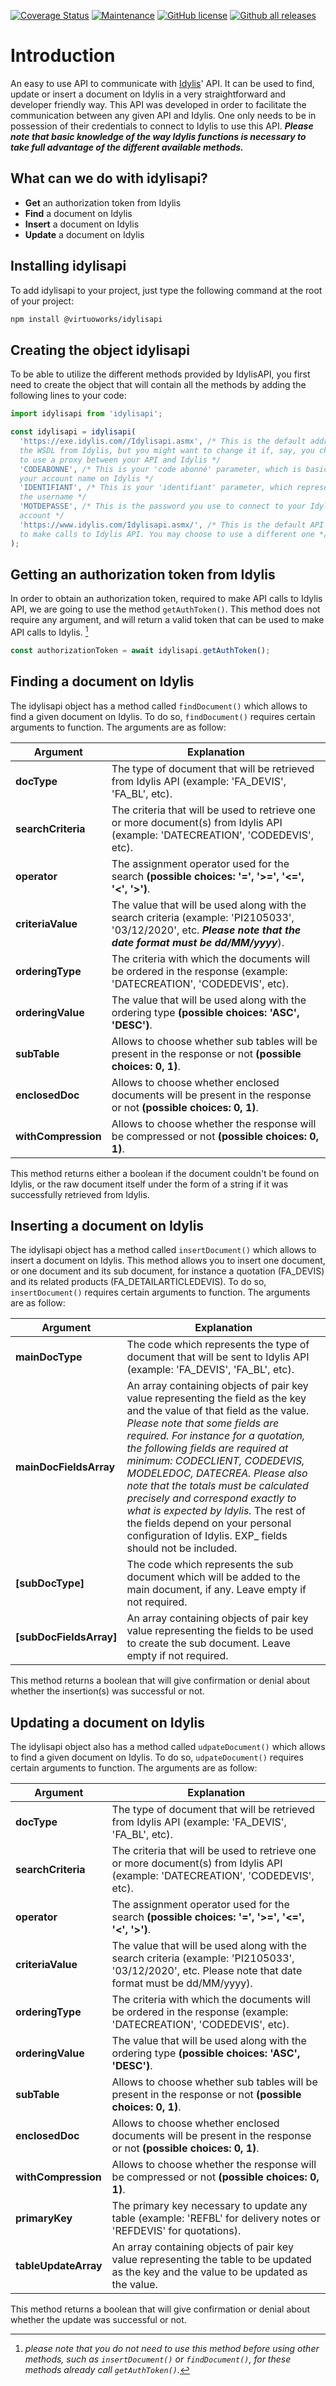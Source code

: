 [![Coverage Status](https://coveralls.io/repos/github/VirtuoWorks/Node/idylisapi/badge.svg?branch=main)](https://coveralls.io/github/VirtuoWorks/Node/idylisapi?branch=main)
[![Maintenance](https://img.shields.io/badge/Maintained%3F-yes-green.svg)](https://GitHub.com/VirtuoWorks/idylisapi/graphs/commit-activity)
[![GitHub license](https://img.shields.io/github/license/VirtuoWorks/idylisapi.svg)](https://github.com/VirtuoWorks/idylisapi/main/LICENSE)
[![Github all releases](https://img.shields.io/github/downloads/VirtuoWorks/idylisapi/total.svg)](https://GitHub.com/VirtuoWorks/idylisapi/releases/)

# Introduction
An easy to use API to communicate with [Idylis](https://www.idylis.com/index)' API.
It can be used to find, update or insert a document on Idylis in a very straightforward and developer friendly way.
This API was developed in order to facilitate the communication between any given API and Idylis. 
One only needs to be in possession of their credentials to connect to Idylis to use this API.
_**Please note that basic knowledge of the way Idylis functions is necessary to take full advantage of the different available methods.**_

## What can we do with idylisapi?

- **Get** an authorization token from Idylis
- **Find** a document on Idylis
- **Insert** a document on Idylis
- **Update** a document on Idylis

## Installing idylisapi

To add idylisapi to your project, just type the following command at the root of your project:

```bash
npm install @virtuoworks/idylisapi
```

## Creating the object idylisapi

To be able to utilize the different methods provided by IdylisAPI, you first need to create the object that will contain all the methods by adding the following lines to your code:

```javascript
import idylisapi from 'idylisapi';

const idylisapi = idylisapi(
  'https://exe.idylis.com//Idylisapi.asmx', /* This is the default address to get
  the WSDL from Idylis, but you might want to change it if, say, you choose
  to use a proxy between your API and Idylis */
  'CODEABONNE', /* This is your 'code abonné' parameter, which is basically
  your account name on Idylis */
  'IDENTIFIANT', /* This is your 'identifiant' parameter, which represents
  the username */
  'MOTDEPASSE', /* This is the password you use to connect to your Idylis
  account */
  'https://www.idylis.com/Idylisapi.asmx/', /* This is the default API end point
  to make calls to Idylis API. You may choose to use a different one */
);
```

## Getting an authorization token from Idylis

In order to obtain an authorization token, required to make API calls to Idylis API, we are going to use the method ```getAuthToken()```. This method does not require any argument, and will return a valid token that can be used to make API calls to Idylis. [^1]

```javascript
const authorizationToken = await idylisapi.getAuthToken();
```

[^1]: *please note that you do not need to use this method before using other methods, such as ```insertDocument()``` or ```findDocument()```, for these methods already call ```getAuthToken()```.*

## Finding a document on Idylis

The idylisapi object has a method called ```findDocument()``` which allows to find a given document on Idylis. To do so, ```findDocument()``` requires certain arguments to function. The arguments are as follow:

| Argument | Explanation |
| -------- | ----------- |
| **docType** | The type of document that will be retrieved from Idylis API (example: 'FA_DEVIS', 'FA_BL', etc). |
| **searchCriteria** | The criteria that will be used to retrieve one or more document(s) from Idylis API (example: 'DATECREATION', 'CODEDEVIS', etc). |
| **operator** | The assignment operator used for the search **(possible choices: '=', '>=', '<=', '<', '>')**. |
| **criteriaValue** | The value that will be used along with the search criteria (example: 'PI2105033', '03/12/2020', etc. _**Please note that the date format must be dd/MM/yyyy**_). |
| **orderingType** | The criteria with which the documents will be ordered in the response (example: 'DATECREATION', 'CODEDEVIS', etc). |
| **orderingValue** | The value that will be used along with the ordering type **(possible choices: 'ASC', 'DESC')**. |
| **subTable** | Allows to choose whether sub tables will be present in the response or not **(possible choices: 0, 1)**. |
| **enclosedDoc** | Allows to choose whether enclosed documents will be present in the response or not **(possible choices: 0, 1)**. |
| **withCompression** | Allows to choose whether the response will be compressed or not **(possible choices: 0, 1)**. |

This method returns either a boolean if the document couldn't be found on Idylis, or the raw document itself under the form of a string if it was successfully retrieved from Idylis.

## Inserting a document on Idylis

The idylisapi object has a method called ```insertDocument()``` which allows to insert a document on Idylis. This method allows you to insert one document, or one document and its sub document, for instance a quotation (FA_DEVIS) and its related products (FA_DETAILARTICLEDEVIS).
To do so, ```insertDocument()``` requires certain arguments to function. The arguments are as follow:

| Argument | Explanation |
| -------- | ----------- |
| **mainDocType** | The code which represents the type of document that will be sent to Idylis API (example: 'FA_DEVIS', 'FA_BL', etc). |
| **mainDocFieldsArray** | An array containing objects of pair key value representing the field as the key and the value of that field as the value. _Please note that some fields are required. For instance for a quotation, the following fields are required at minimum: CODECLIENT, CODEDEVIS, MODELEDOC, DATECREA. Please also note that the totals must be calculated precisely and correspond exactly to what is expected by Idylis._ The rest of the fields depend on your personal configuration of Idylis. EXP_ fields should not be included. |
| **[subDocType]** | The code which represents the sub document which will be added to the main document, if any. Leave empty if not required. |
| **[subDocFieldsArray]** | An array containing objects of pair key value representing the fields to be used to create the sub document. Leave empty if not required. |

This method returns a boolean that will give confirmation or denial about whether the insertion(s) was successful or not.

## Updating a document on Idylis

The idylisapi object also has a method called ```udpateDocument()``` which allows to find a given document on Idylis. To do so, ```udpateDocument()``` requires certain arguments to function. The arguments are as follow:

| Argument | Explanation |
| -------- | ----------- |
| **docType** | The type of document that will be retrieved from Idylis API (example: 'FA_DEVIS', 'FA_BL', etc). |
| **searchCriteria** | The criteria that will be used to retrieve one or more document(s) from Idylis API (example: 'DATECREATION', 'CODEDEVIS', etc). |
| **operator** | The assignment operator used for the search **(possible choices: '=', '>=', '<=', '<', '>')**. |
| **criteriaValue** | The value that will be used along with the search criteria (example: 'PI2105033', '03/12/2020', etc. Please note that date format must be dd/MM/yyyy). |
| **orderingType** | The criteria with which the documents will be ordered in the response (example: 'DATECREATION', 'CODEDEVIS', etc). |
| **orderingValue** | The value that will be used along with the ordering type **(possible choices: 'ASC', 'DESC')**. |
| **subTable** | Allows to choose whether sub tables will be present in the response or not **(possible choices: 0, 1)**. |
| **enclosedDoc** | Allows to choose whether enclosed documents will be present in the response or not **(possible choices: 0, 1)**. |
| **withCompression** | Allows to choose whether the response will be compressed or not **(possible choices: 0, 1)**. |
| **primaryKey** | The primary key necessary to update any table (example: 'REFBL' for delivery notes or 'REFDEVIS' for quotations). |
| **tableUpdateArray** | An array containing objects of pair key value representing the table to be updated as the key and the value to be updated as the value. |

This method returns a boolean that will give confirmation or denial about whether the update was successful or not.
